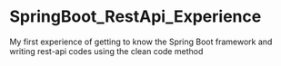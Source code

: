# SpringBoot_RestApi_Experience
My first experience of getting to know the Spring Boot framework and writing rest-api codes using the clean code method
